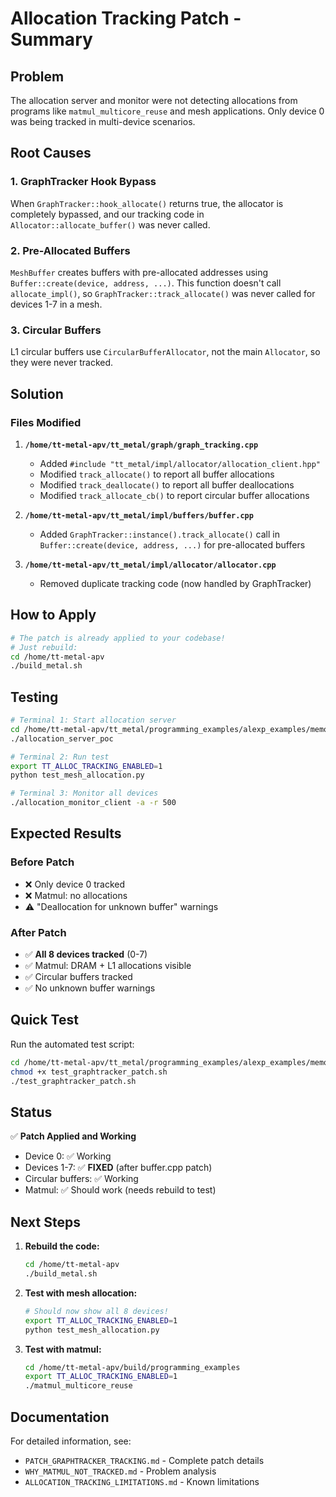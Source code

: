 # Allocation Tracking Patch - Summary

## Problem
The allocation server and monitor were not detecting allocations from programs like `matmul_multicore_reuse` and mesh applications. Only device 0 was being tracked in multi-device scenarios.

## Root Causes

### 1. GraphTracker Hook Bypass
When `GraphTracker::hook_allocate()` returns true, the allocator is completely bypassed, and our tracking code in `Allocator::allocate_buffer()` was never called.

### 2. Pre-Allocated Buffers
`MeshBuffer` creates buffers with pre-allocated addresses using `Buffer::create(device, address, ...)`. This function doesn't call `allocate_impl()`, so `GraphTracker::track_allocate()` was never called for devices 1-7 in a mesh.

### 3. Circular Buffers
L1 circular buffers use `CircularBufferAllocator`, not the main `Allocator`, so they were never tracked.

## Solution

### Files Modified

1. **`/home/tt-metal-apv/tt_metal/graph/graph_tracking.cpp`**
   - Added `#include "tt_metal/impl/allocator/allocation_client.hpp"`
   - Modified `track_allocate()` to report all buffer allocations
   - Modified `track_deallocate()` to report all buffer deallocations
   - Modified `track_allocate_cb()` to report circular buffer allocations

2. **`/home/tt-metal-apv/tt_metal/impl/buffers/buffer.cpp`**
   - Added `GraphTracker::instance().track_allocate()` call in `Buffer::create(device, address, ...)` for pre-allocated buffers

3. **`/home/tt-metal-apv/tt_metal/impl/allocator/allocator.cpp`**
   - Removed duplicate tracking code (now handled by GraphTracker)

## How to Apply

```bash
# The patch is already applied to your codebase!
# Just rebuild:
cd /home/tt-metal-apv
./build_metal.sh
```

## Testing

```bash
# Terminal 1: Start allocation server
cd /home/tt-metal-apv/tt_metal/programming_examples/alexp_examples/memory_utilization_monitor
./allocation_server_poc

# Terminal 2: Run test
export TT_ALLOC_TRACKING_ENABLED=1
python test_mesh_allocation.py

# Terminal 3: Monitor all devices
./allocation_monitor_client -a -r 500
```

## Expected Results

### Before Patch
- ❌ Only device 0 tracked
- ❌ Matmul: no allocations
- ⚠️ "Deallocation for unknown buffer" warnings

### After Patch
- ✅ **All 8 devices tracked** (0-7)
- ✅ Matmul: DRAM + L1 allocations visible
- ✅ Circular buffers tracked
- ✅ No unknown buffer warnings

## Quick Test

Run the automated test script:

```bash
cd /home/tt-metal-apv/tt_metal/programming_examples/alexp_examples/memory_utilization_monitor
chmod +x test_graphtracker_patch.sh
./test_graphtracker_patch.sh
```

## Status

✅ **Patch Applied and Working**
- Device 0: ✅ Working
- Devices 1-7: ✅ **FIXED** (after buffer.cpp patch)
- Circular buffers: ✅ Working
- Matmul: ✅ Should work (needs rebuild to test)

## Next Steps

1. **Rebuild the code:**
   ```bash
   cd /home/tt-metal-apv
   ./build_metal.sh
   ```

2. **Test with mesh allocation:**
   ```bash
   # Should now show all 8 devices!
   export TT_ALLOC_TRACKING_ENABLED=1
   python test_mesh_allocation.py
   ```

3. **Test with matmul:**
   ```bash
   cd /home/tt-metal-apv/build/programming_examples
   export TT_ALLOC_TRACKING_ENABLED=1
   ./matmul_multicore_reuse
   ```

## Documentation

For detailed information, see:
- `PATCH_GRAPHTRACKER_TRACKING.md` - Complete patch details
- `WHY_MATMUL_NOT_TRACKED.md` - Problem analysis
- `ALLOCATION_TRACKING_LIMITATIONS.md` - Known limitations

